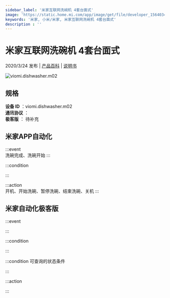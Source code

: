 ```yaml
---
sidebar_label: '米家互联网洗碗机 4套台面式'
image: 'https://static.home.mi.com/app/image/get/file/developer_1564034023iisfpjze.png'
keywords: '米家, 小米/米家, 米家互联网洗碗机 4套台面式'
description : ''
---
```

# 米家互联网洗碗机 4套台面式

2020/3/24 发布 | [产品百科](https://home.mi.com/webapp/content/baike/product/index.html?model=viomi.dishwasher.m02/) | [说明书](https://home.mi.com/views/introduction.html?model=viomi.dishwasher.m02&region=cn)

![viomi.dishwasher.m02](https://static.home.mi.com/app/image/get/file/developer_1564034023iisfpjze.png)

## 规格  
> 
**设备 ID** ：viomi.dishwasher.m02  
**通讯协议** ：  
**极客版**  ： 待补充 


## 米家APP自动化  

:::event  
洗碗完成、洗碗开始
:::

:::condition  

:::

:::action   
开机、开始洗碗、暂停洗碗、结束洗碗、关机
:::

## 米家自动化极客版  

:::event  

:::

:::condition  

:::

:::condition 可查询的状态条件  

:::

:::action  

:::

        
